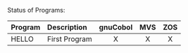 Status of Programs:

| Program | Description   | gnuCobol |  MVS  |  ZOS  |
| :------ | :------------ | :------: | :---: | :---: |
| HELLO   | First Program |    X     |   X   |   X   |